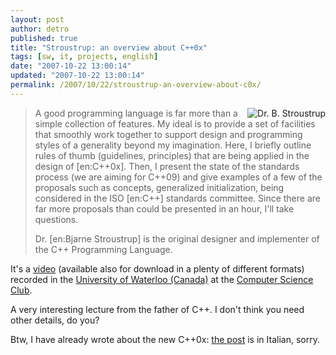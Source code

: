 ```yaml
---
layout: post
author: detro
published: true
title: "Stroustrup: an overview about C++0x"
tags: [sw, it, projects, english]
date: "2007-10-22 13:00:14"
updated: "2007-10-22 13:00:14"
permalink: /2007/10/22/stroustrup-an-overview-about-c0x/
---
```


<img src="http://www.technologyreview.com/files/8740/0107Q_A_1b.tif.jpg" alt="Dr. B. Stroustrup" align="right"/>
<blockquote> A good programming language is far more than a simple collection of features. My ideal is to provide a set of facilities that smoothly work together to support design and programming styles of a generality beyond my imagination. Here, I briefly outline rules of thumb (guidelines, principles) that are being applied in the design of [en:C++0x]. Then, I present the state of the standards process (we are aiming for C++09) and give examples of a few of the proposals such as concepts, generalized initialization, being considered in the ISO [en:C++] standards committee. Since there are far more proposals than could be presented in an hour, I'll take questions.

Dr. [en:Bjarne Stroustrup] is the original designer and implementer of the C++ Programming Language. </blockquote>

It's a <a href="http://csclub.uwaterloo.ca/media/C%2B%2B0x%20-%20An%20Overview.html">video</a> (available also for download in a plenty of different formats) recorded in the <a href="http://www.uwaterloo.ca/">University of Waterloo (Canada)</a> at the <a href="http://csclub.uwaterloo.ca/">Computer Science Club</a>.

A very interesting lecture from the father of C++. I don't think you need other details, do you?

Btw, I have already wrote about the new C++0x: <a href="http://www.detronizator.org/2006/01/09/c0x-il-nuovo-standard-c/">the post</a> is in Italian, sorry.


